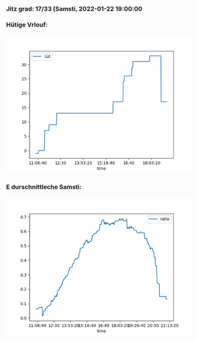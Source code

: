### Jitz grad: 17/33 (Samsti, 2022-01-22 19:00:00

### Hütige Vrlouf:
![Graph](Today.png)

### E durschnittleche Samsti:
![Graph](Samsti.png)